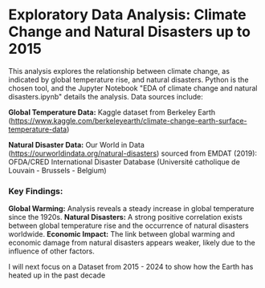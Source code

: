 # Exploratory Data Analysis: Climate Change and Natural Disasters up to 2015

This analysis explores the relationship between climate change, as indicated by global temperature rise, and natural disasters. Python is the chosen tool, and the Jupyter Notebook "EDA of climate change and natural disasters.ipynb" details the analysis. Data sources include:

**Global Temperature Data:** Kaggle dataset from Berkeley Earth (https://www.kaggle.com/berkeleyearth/climate-change-earth-surface-temperature-data)


 **Natural Disaster Data:** Our World in Data (https://ourworldindata.org/natural-disasters) sourced from EMDAT (2019): OFDA/CRED International Disaster Database (Université catholique de Louvain - Brussels - Belgium)

 
### Key Findings:

**Global Warming:** Analysis reveals a steady increase in global temperature since the 1920s.
**Natural Disasters:** A strong positive correlation exists between global temperature rise and the occurrence of natural disasters worldwide.
**Economic Impact:** The link between global warming and economic damage from natural disasters appears weaker, likely due to the influence of other factors.

I will next focus on a Dataset from 2015 - 2024 to show how the Earth has heated up in the past decade

